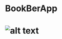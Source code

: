 # BookBerApp


# ![alt text](https://https://github.com/RidhoJhulang/BookBerApp/blob/master/picture/Picture1.png)
